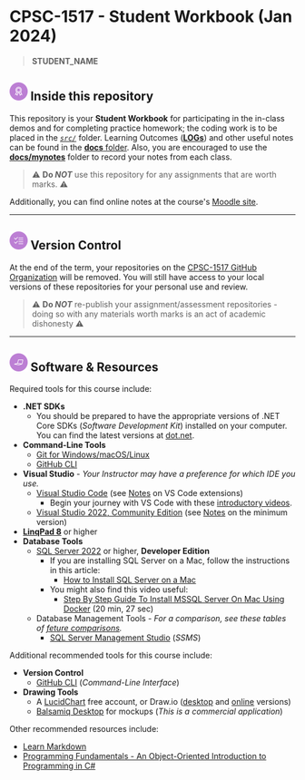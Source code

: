 # CPSC-1517 - **Student Workbook** (Jan 2024)

> **STUDENT_NAME**

## ![Inside This Repo](./docs/images/level.png) Inside this repository

This repository is your **Student Workbook** for participating in the in-class demos and for completing practice homework; the coding work is to be placed in the [*`src/`*](./src/ReadMe.md) folder. Learning Outcomes ([**LOGs**](./docs/learning_outcomes/ReadMe.md)) and other useful notes can be found in the [**docs** folder](./docs). Also, you are encouraged to use the [**docs/mynotes**](./docs/mynotes/ReadMe.md) folder to record your notes from each class.

> :warning: **Do *NOT*** use this repository for any assignments that are worth marks. :warning:

Additionally, you can find online notes at the course's [Moodle site](https://moodle.nait.ca).

<!--
> *There are old,  unofficial [website notes](https://cpsc-1517.github.io). These notes are no longer maintained, but may still be useful for some aspects of this course. You should remember that they contain content that references the older .NET Framework which is no longer taught in this course, so don't attempt to blindly apply content into material for the current iteration of this course.*
-->

----

## ![Version Control](./docs/images/tasks.png) Version Control

At the end of the term, your repositories on the [CPSC-1517 GitHub Organization](https://github.com/CPSC-1517) will be removed. You will still have access to your local versions of these repositories for your personal use and review.

> :warning: **Do *NOT*** re-publish your assignment/assessment repositories - doing so with any materials worth marks is an act of academic dishonesty :warning:


----

## ![Software et.al.](./docs/images/code.png) Software & Resources

Required tools for this course include:

- **.NET SDKs**
  - You should be prepared to have the appropriate versions of .NET Core SDKs (*Software Development Kit*) installed on your computer. You can find the latest versions at [dot.net](https://dot.net).
- **Command-Line Tools**
  - [Git for Windows/macOS/Linux](https://git-scm.com/downloads)
  - [GitHub CLI](https://cli.github.com/)
- **Visual Studio** - *Your Instructor may have a preference for which IDE you use.*
  - [Visual Studio Code](https://code.visualstudio.com) (see [Notes](./docs/ToolTips.md#vs-code) on VS Code extensions)
    - Begin your journey with VS Code with these [introductory videos](https://code.visualstudio.com/docs/introvideos/overview).
  - [Visual Studio 2022, Community Edition](https://visualstudio.microsoft.com/) (see [Notes](./docs/ToolTips.md#vs-2022-community) on the minimum version)
- [**LinqPad 8**](https://www.linqpad.net/Download.aspx) or higher
- **Database Tools**
  - [SQL Server 2022](https://www.microsoft.com/sql-server/sql-server-downloads) or higher, **Developer Edition**
    - If you are installing SQL Server on a Mac, follow the instructions in this article:
      - [How to Install SQL Server on a Mac](https://database.guide/how-to-install-sql-server-on-a-mac/)
    - You might also find this video useful:
      - [Step By Step Guide To Install MSSQL Server On Mac Using Docker](https://youtu.be/BVNWRYPv78o) (20 min, 27 sec)
  - Database Management Tools - *For a comparison, see these tables of [feture comparisons](https://learn.microsoft.com/en-us/azure-data-studio/what-is-azure-data-studio#feature-comparison-with-sql-server-management-studio-ssms).*
    - [SQL Server Management Studio](https://docs.microsoft.com/sql/ssms/download-sql-server-management-studio-ssms?view=sql-server-ver15#download-ssms) (*SSMS*)

Additional recommended tools for this course include:

- **Version Control**
  - [GitHub CLI](https://cli.github.com/) (*Command-Line Interface*)
- **Drawing Tools**
  - A [LucidChart](https://www.lucidchart.com/pages/) free account, or Draw.io ([desktop](https://about.draw.io/integrations/#integrations_offline) and [online](https://draw.io) versions)
  - [Balsamiq Desktop](https://balsamiq.com/wireframes/desktop/) for mockups (*This is a commercial application*)

Other recommended resources include:

- [Learn Markdown](https://commonmark.org/help/)
- [Programming Fundamentals - An Object-Oriented Introduction to Programming in C#](https://programming-0101.github.io/TheBook/)

